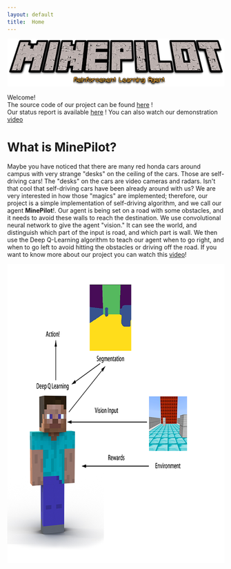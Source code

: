```yaml
---
layout: default
title:  Home
---
```

<div style="text-align:center"><img src="figures/logo.png" /></div>

Welcome!<br>
The source code of our project can be found [here](https://github.com/ziyangz5/MinePilot/) !<br>
Our status report is available [here](https://github.com/ziyangz5/MinePilot/) !
You can also watch our demonstration [video](https://www.youtube.com/watch?v=GvRxhDbpNqQ)

# What is MinePilot?
Maybe you have noticed that there are many red honda cars around campus with very strange "desks" on the ceiling of the cars. Those are self-driving cars! The "desks" on the cars are video cameras and radars. Isn't that cool that self-driving cars have been already around with us? We are very interested in how those "magics" are implemented; therefore, our project is a simple implementation of self-driving algorithm, and we call our agent **MinePilot**!. Our agent is being set on a road with some obstacles, and it needs to avoid these walls to reach the destination. We use convolutional neural network to give the agent "vision." It can see the world, and distinguish which part of the input is road, and which part is wall. We then use the Deep Q-Learning algorithm to teach our agent when to go right, and when to go left to avoid hitting the obstacles or driving off the road. If you want to know more about our project you can watch this [video](https://www.youtube.com/watch?v=GvRxhDbpNqQ)!<br>
<div style="text-align:center"><img src="figures/fig_1.png" width ="800" height = "693"  /></div>